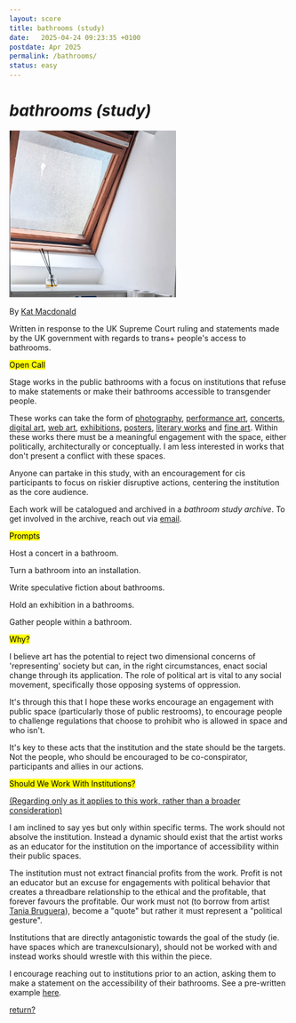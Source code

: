 ```yaml
---
layout: score
title: bathrooms (study)
date:   2025-04-24 09:23:35 +0100
postdate: Apr 2025
permalink: /bathrooms/
status: easy
---
```


<h1><i>bathrooms (study)</i></h1>

<img src="/assets/img/updates/bathrooms.png" height="300" width="300"/>

By [Kat Macdonald][kat]

Written in response to the UK Supreme Court ruling and statements made by the UK government with regards to trans+ people's access to bathrooms.

<mark>Open Call</mark>

Stage works in the public bathrooms with a focus on institutions that refuse to make statements or make their bathrooms accessible to transgender people.

These works can take the form of <u>photography</u>, <u>performance art</u>, <u>concerts</u>, <u>digital art</u>, <u>web art</u>, <u>exhibitions</u>, <u>posters</u>, <u>literary works</u> and <u>fine art</u>. Within these works there must be a meaningful engagement with the space, either politically, architecturally or conceptually. I am less interested in works that don't present a conflict with these spaces. 

Anyone can partake in this study, with an encouragement for cis participants to focus on riskier disruptive actions, centering the institution as the core audience.

Each work will be catalogued and archived in a <i>bathroom study archive</i>. To get involved in the archive, reach out via <a href="/contact/">email</a>.

<mark>Prompts</mark>

Host a concert in a bathroom.

Turn a bathroom into an installation.

Write speculative fiction about bathrooms.

Hold an exhibition in a bathrooms.

Gather people within a bathroom.

<mark>Why?</mark>

I believe art has the potential to reject two dimensional concerns of 'representing' society but can, in the right circumstances, enact social change through its application. The role of political art is vital to any social movement, specifically those opposing systems of oppression.

It's through this that I hope these works encourage an engagement with public space (particularly those of public restrooms), to encourage people to challenge regulations that choose to prohibit who is allowed in space and who isn't. 

It's key to these acts that the institution and the state should be the targets. Not the people, who should be encouraged to be co-conspirator, participants and allies in our actions.

<mark>Should We Work With Institutions?</mark>

<a href="/bürger/">(Regarding only as it applies to this work, rather than a broader consideration)</a>

I am inclined to say yes but only within specific terms. The work should not absolve the institution. Instead a dynamic should exist that the artist works as an educator for the institution on the importance of accessibility within their public spaces. 

The institution must not extract financial profits from the work. Profit is not an educator but an excuse for engagements with political behavior that creates a threadbare relationship to the ethical and the profitable, that forever favours the profitable. Our work must not (to borrow from artist <a href="https://taniabruguera.com/political-art-statement/">Tania Bruguera</a>), become a "quote" but rather it must represent a "political gesture".

Institutions that are directly antagonistic towards the goal of the study (ie. have spaces which are tranexculsionary), should not be worked with and instead works should wrestle with this within the piece.

I encourage reaching out to institutions prior to an action, asking them to make a statement on the accessibility of their bathrooms. See a pre-written example <a href="/bathroomsletter/">here</a>.

<a href="/scores/">return?</a>

[kat]:https://otherkat.com
